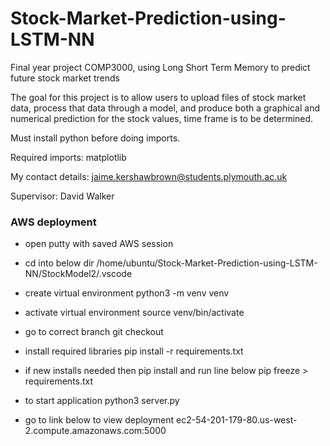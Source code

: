 # Stock-Market-Prediction-using-LSTM-NN
Final year project COMP3000, using Long Short Term Memory to predict future stock market trends

The goal for this project is to allow users to upload files of stock market data, process that data through a model, 
and produce both a graphical and numerical prediction for the stock values, time frame is to be determined.

Must install python before doing imports.

Required imports: matplotlib

My contact details: jaime.kershawbrown@students.plymouth.ac.uk

Supervisor: David Walker

### AWS deployment


- open putty with saved AWS session

- cd into below dir	
  /home/ubuntu/Stock-Market-Prediction-using-LSTM-NN/StockModel2/.vscode

- create virtual environment
  python3 -m venv venv

- activate virtual environment
  source venv/bin/activate

- go to correct branch
  git checkout <correct branch>

- install required libraries
  pip install -r requirements.txt

- if new installs needed then pip install and run line below
  pip freeze > requirements.txt 

- to start application
  python3 server.py 

- go to link below to view deployment
  ec2-54-201-179-80.us-west-2.compute.amazonaws.com:5000

